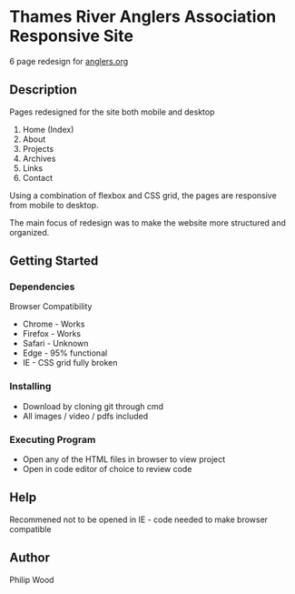 # Thames River Anglers Association Responsive Site

6 page redesign for <a href="http://anglers.org/">anglers.org</a>

## Description

Pages redesigned for the site both mobile and desktop

<ol>
    <li>Home (Index)</li>
    <li>About</li>
    <li>Projects</li>
    <li>Archives</li>
    <li>Links</li>
    <li>Contact</li>
</ol>

Using a combination of flexbox and CSS grid, the pages are responsive from mobile to desktop.

The main focus of redesign was to make the website more structured and organized.

## Getting Started

### Dependencies

Browser Compatibility

<ul>
    <li>Chrome - Works</li>
    <li>Firefox - Works</li>
    <li>Safari - Unknown</li>
    <li>Edge - 95% functional</li>
    <li>IE - CSS grid fully broken</li>
</ul>

### Installing

<ul>
    <li>Download by cloning git through cmd</li>
    <li>All images / video / pdfs included</li>
</ul>

### Executing Program

<ul>
    <li>Open any of the HTML files in browser to view project</li>
    <li>Open in code editor of choice to review code</li>
</ul>

## Help

Recommened not to be opened in IE - code needed to make browser compatible 

## Author

Philip Wood









